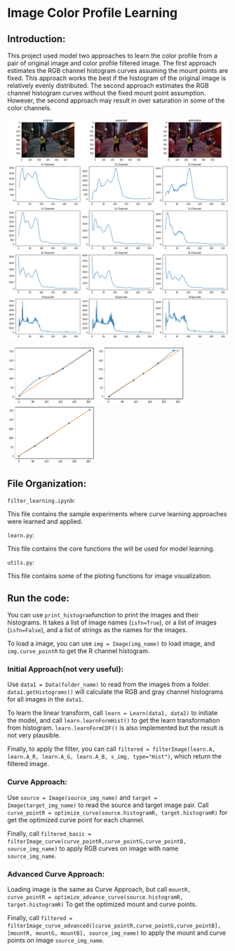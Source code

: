 # Image Color Profile Learning

## Introduction:

This project used model two approaches to learn the color profile from a pair of original image and color profile filtered image. The first approach estimates the RGB channel histogram curves assuming the mount points are fixed. This approach works the best if the histogram of the original image is relatively evenly distributed. The second approach estimates the RGB channel histogram curves without the fixed mount point assumption. However, the second approach may result in over saturation in some of the color channels. 

![alt-text-1](img/output.png "title-1")

<p float="left">
  <img src="img/R_curve.png" width="200" />
  <img src="img/G_curve.png" width="200" /> 
  <img src="img/B_curve.png" width="200" />
</p>

## File Organization:

`filter_learning.ipynb`:

This file contains the sample experiments where curve learning approaches were learned and applied.

`learn.py`:

This file contains the core functions the will be used for model learning.

`utils.py`:

This file contains some of the ploting functions for image visualization.


## Run the code:

You can use `print_histogram`function to print the images and their histograms. It takes a list of image names (`isfn=True`), or a list of images (`isfn=False`), and a list of strings as the names for the images.

To load a image, you can use `img = Image(img_name)` to load image, and `img.curve_pointR` to get the R channel histogram.

### Initial Approach(not very useful):

Use `data1 = Data(folder_name)` to read from the images from a folder. `data1.getHistograms()` will calculate the RGB and gray channel histograms for all images in the `data1`.

To learn the linear transform, call `learn = Learn(data1, data2)` to initiate the model, and call `learn.learnFormHist()` to get the learn transformation from histogram. `learn.learnFormCDF()` is also implemented but the result is not very plausible.

Finally, to apply the filter, you can call `filtered = filterImage(learn.A, learn.A_R, learn.A_G, learn.A_B, s_img, type="Hist")`, which return the filtered image.

### Curve Approach:
Use `source = Image(source_img_name)` and `target = Image(target_img_name)` to read the source and target image pair. Call `curve_pointR = optimize_curve(source.histogramR, target.histogramR)` for get the optimized curve point for each channel. 

Finally, call `filtered_basic = filterImage_curve(curve_pointR,curve_pointG,curve_pointB, source_img_name)` to apply RGB curves on image with name `source_img_name`.


### Advanced Curve Approach:
Loading image is the same as Curve Approach, but call `mountR, curve_pointR = optimize_advance_curve(source.histogramR, target.histogramR)` To get the optimized mount and curve points. 

Finally, call `filtered = filterImage_curve_advanced([curve_pointR,curve_pointG,curve_pointB],[mountR, mountG, mountB], source_img_name)` to apply the mount and curve points on image `source_img_name`.
